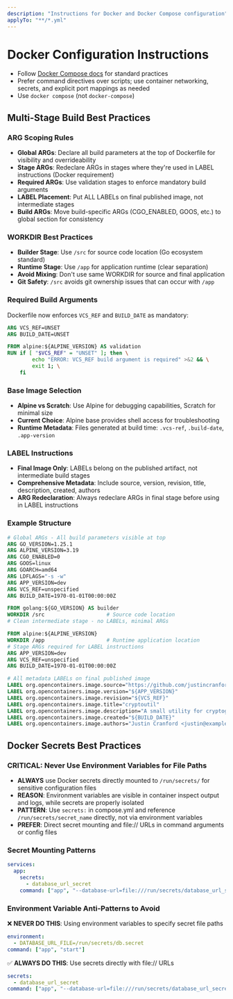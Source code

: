```yaml
---
description: "Instructions for Docker and Docker Compose configuration"
applyTo: "**/*.yml"
---
```

# Docker Configuration Instructions

- Follow [Docker Compose docs](https://docs.docker.com/compose/) for standard practices
- Prefer command directives over scripts; use container networking, secrets, and explicit port mappings as needed
- Use `docker compose` (not `docker-compose`)

## Multi-Stage Build Best Practices

### ARG Scoping Rules
- **Global ARGs**: Declare all build parameters at the top of Dockerfile for visibility and overrideability
- **Stage ARGs**: Redeclare ARGs in stages where they're used in LABEL instructions (Docker requirement)
- **Required ARGs**: Use validation stages to enforce mandatory build arguments
- **LABEL Placement**: Put ALL LABELs on final published image, not intermediate stages
- **Build ARGs**: Move build-specific ARGs (CGO_ENABLED, GOOS, etc.) to global section for consistency

### WORKDIR Best Practices
- **Builder Stage**: Use `/src` for source code location (Go ecosystem standard)
- **Runtime Stage**: Use `/app` for application runtime (clear separation)
- **Avoid Mixing**: Don't use same WORKDIR for source and final application
- **Git Safety**: `/src` avoids git ownership issues that can occur with `/app`

### Required Build Arguments
Dockerfile now enforces `VCS_REF` and `BUILD_DATE` as mandatory:

```dockerfile
ARG VCS_REF=UNSET
ARG BUILD_DATE=UNSET

FROM alpine:${ALPINE_VERSION} AS validation
RUN if [ "$VCS_REF" = "UNSET" ]; then \
        echo "ERROR: VCS_REF build argument is required" >&2 && \
        exit 1; \
    fi
```

### Base Image Selection
- **Alpine vs Scratch**: Use Alpine for debugging capabilities, Scratch for minimal size
- **Current Choice**: Alpine base provides shell access for troubleshooting
- **Runtime Metadata**: Files generated at build time: `.vcs-ref`, `.build-date`, `.app-version`

### LABEL Instructions
- **Final Image Only**: LABELs belong on the published artifact, not intermediate build stages
- **Comprehensive Metadata**: Include source, version, revision, title, description, created, authors
- **ARG Redeclaration**: Always redeclare ARGs in final stage before using in LABEL instructions

### Example Structure
```dockerfile
# Global ARGs - All build parameters visible at top
ARG GO_VERSION=1.25.1
ARG ALPINE_VERSION=3.19
ARG CGO_ENABLED=0
ARG GOOS=linux
ARG GOARCH=amd64
ARG LDFLAGS="-s -w"
ARG APP_VERSION=dev
ARG VCS_REF=unspecified
ARG BUILD_DATE=1970-01-01T00:00:00Z

FROM golang:${GO_VERSION} AS builder
WORKDIR /src                    # Source code location
# Clean intermediate stage - no LABELs, minimal ARGs

FROM alpine:${ALPINE_VERSION}
WORKDIR /app                    # Runtime application location
# Stage ARGs required for LABEL instructions
ARG APP_VERSION=dev
ARG VCS_REF=unspecified
ARG BUILD_DATE=1970-01-01T00:00:00Z

# All metadata LABELs on final published image
LABEL org.opencontainers.image.source="https://github.com/justincranford/cryptoutil"
LABEL org.opencontainers.image.version="${APP_VERSION}"
LABEL org.opencontainers.image.revision="${VCS_REF}"
LABEL org.opencontainers.image.title="cryptoutil"
LABEL org.opencontainers.image.description="A small utility for cryptographic key and certificate operations"
LABEL org.opencontainers.image.created="${BUILD_DATE}"
LABEL org.opencontainers.image.authors="Justin Cranford <justin@example.com>"
```

## Docker Secrets Best Practices

### CRITICAL: Never Use Environment Variables for File Paths
- **ALWAYS** use Docker secrets directly mounted to `/run/secrets/` for sensitive configuration files
- **REASON**: Environment variables are visible in container inspect output and logs, while secrets are properly isolated
- **PATTERN**: Use `secrets:` in compose.yml and reference `/run/secrets/secret_name` directly, not via environment variables
- **PREFER**: Direct secret mounting and file:// URLs in command arguments or config files

### Secret Mounting Patterns
```yaml
services:
  app:
    secrets:
      - database_url_secret
    command: ["app", "--database-url=file:///run/secrets/database_url_secret"]
```

### Environment Variable Anti-Patterns to Avoid
❌ **NEVER DO THIS**: Using environment variables to specify secret file paths
```yaml
environment:
  - DATABASE_URL_FILE=/run/secrets/db.secret
command: ["app", "start"]
```

✅ **ALWAYS DO THIS**: Use secrets directly with file:// URLs
```yaml
secrets:
  - database_url_secret
command: ["app", "--database-url=file:///run/secrets/database_url_secret"]
```
